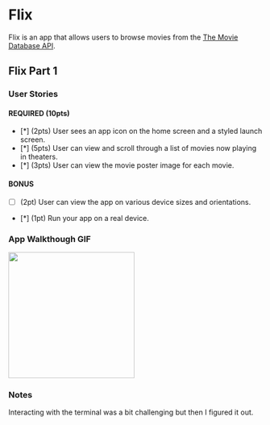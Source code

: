# Flix

Flix is an app that allows users to browse movies from the [The Movie Database API](http://docs.themoviedb.apiary.io/#).

## Flix Part 1
### User Stories
#### REQUIRED (10pts)
- [*] (2pts) User sees an app icon on the home screen and a styled launch screen.
- [*] (5pts) User can view and scroll through a list of movies now playing in theaters.
- [*] (3pts) User can view the movie poster image for each movie.

#### BONUS
- [ ] (2pt) User can view the app on various device sizes and orientations.
- [*] (1pt) Run your app on a real device.

### App Walkthough GIF
<img src="http://g.recordit.co/CtpM6EP09W.gif" width=250><br>

### Notes
Interacting with the terminal was a bit challenging but then I figured it out.
